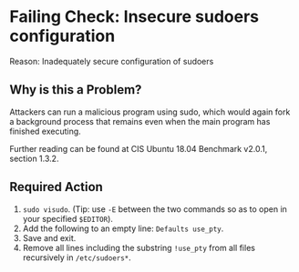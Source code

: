 # Failing Check: Insecure sudoers configuration
Reason: Inadequately secure configuration of sudoers

## Why is this a Problem?
Attackers can run a malicious program using sudo, which would again fork a background process that remains even when the main program has finished executing.

Further reading can be found at CIS Ubuntu 18.04 Benchmark v2.0.1, section 1.3.2.

## Required Action
1. `sudo visudo`.
   (Tip: use `-E` between the two commands so as to open in your specified `$EDITOR`).
2. Add the following to an empty line: `Defaults use_pty`.
3. Save and exit.
4. Remove all lines including the substring `!use_pty` from all files recursively in `/etc/sudoers*`.
